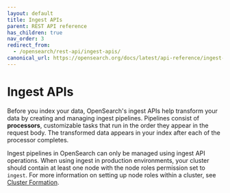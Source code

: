 ```yaml
---
layout: default
title: Ingest APIs
parent: REST API reference
has_children: true
nav_order: 3
redirect_from:
  - /opensearch/rest-api/ingest-apis/
canonical_url: https://opensearch.org/docs/latest/api-reference/ingest-apis/index/
---
```


# Ingest APIs

Before you index your data, OpenSearch's ingest APIs help transform your data by creating and managing ingest pipelines. Pipelines consist of **processors**, customizable tasks that run in the order they appear in the request body. The transformed data appears in your index after each of the processor completes.

Ingest pipelines in OpenSearch can only be managed using ingest API operations. When using ingest in production environments, your cluster should contain at least one node with the node roles permission set to `ingest`. For more information on setting up node roles within a cluster, see [Cluster Formation]({{site.url}}{{site.baseurl}}/opensearch/cluster/).
